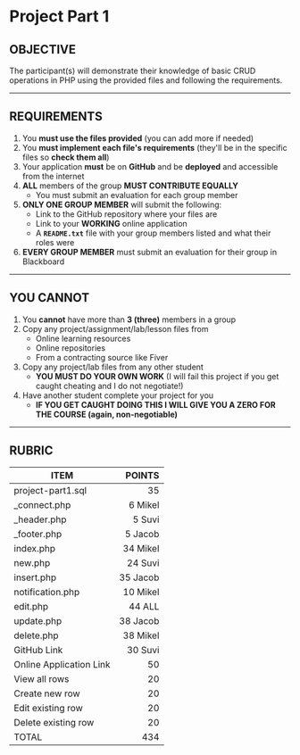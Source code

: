 # Project Part 1

## OBJECTIVE
The participant(s) will demonstrate their knowledge of basic CRUD operations in PHP using the provided files and following the requirements.
***

## REQUIREMENTS
1. You **must use the files provided** (you can add more if needed)
2. You **must implement each file's requirements** (they'll be in the specific files so **check them all**)
3. Your application **must** be on **GitHub** and be **deployed** and accessible from the internet
4. **ALL** members of the group **MUST CONTRIBUTE EQUALLY**
    * You must submit an evaluation for each group member
5. **ONLY ONE GROUP MEMBER** will submit the following:
    * Link to the GitHub repository where your files are
    * Link to your **WORKING** online application
    * A **`README.txt`** file with your group members listed and what their roles were
6. **EVERY GROUP MEMBER** must submit an evaluation for their group in Blackboard
***

## YOU CANNOT
1. You **cannot** have more than **3 (three)** members in a group
2. Copy any project/assignment/lab/lesson files from
    * Online learning resources
    * Online repositories
    * From a contracting source like Fiver
3. Copy any project/lab files from any other student
    * **YOU MUST DO YOUR OWN WORK** (I will fail this project if you get caught cheating and I do not negotiate!)
4. Have another student complete your project for you
    * **IF YOU GET CAUGHT DOING THIS I WILL GIVE YOU A ZERO FOR THE COURSE (again, non-negotiable)**
***

## RUBRIC
**ITEM** | **POINTS**
-------- | ----------:
project-part1.sql | 35
_connect.php | 6 Mikel
_header.php | 5 Suvi
_footer.php | 5 Jacob
index.php | 34 Mikel
new.php | 24 Suvi
insert.php | 35 Jacob
notification.php | 10 Mikel
edit.php | 44 ALL
update.php | 38 Jacob
delete.php | 38 Mikel
GitHub Link | 30 Suvi
Online Application Link | 50 
View all rows | 20 
Create new row | 20 
Edit existing row | 20 
Delete existing row | 20 
TOTAL | 434